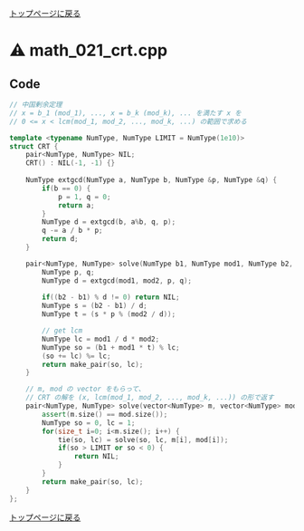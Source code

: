 <!-- mathjax config similar to math.stackexchange -->
<script type="text/javascript"
  src="https://cdn.mathjax.org/mathjax/latest/MathJax.js?config=TeX-AMS-MML_HTMLorMML">
</script>
<script type="text/x-mathjax-config">
  MathJax.Hub.Config({
    TeX: { equationNumbers: { autoNumber: "AMS" }},
    tex2jax: {
      inlineMath: [ ['$','$'] ],
      processEscapes: true
    },
    "HTML-CSS": { matchFontHeight: false },
    displayAlign: "left",
    displayIndent: "2em"
  });
</script>

<script type="text/javascript" src="https://cdnjs.cloudflare.com/ajax/libs/jquery/3.4.1/jquery.min.js"></script>
<link rel="stylesheet" href="../css/copy-button.css" />
<script type="text/javascript" src="../js/balloons.js"></script>
<script type="text/javascript" src="../js/copy-button.js"></script>



[トップページに戻る](../index.html)

# :warning: math\_021\_crt.cpp

## Code

```cpp
// 中国剰余定理
// x = b_1 (mod_1), ..., x = b_k (mod_k), ... を満たす x を
// 0 <= x < lcm(mod_1, mod_2, ..., mod_k, ...) の範囲で求める

template <typename NumType, NumType LIMIT = NumType(1e10)>
struct CRT {
    pair<NumType, NumType> NIL;
    CRT() : NIL(-1, -1) {}
    
    NumType extgcd(NumType a, NumType b, NumType &p, NumType &q) {
        if(b == 0) {
            p = 1, q = 0;
            return a;
        }
        NumType d = extgcd(b, a%b, q, p);
        q -= a / b * p;
        return d;
    }

    pair<NumType, NumType> solve(NumType b1, NumType mod1, NumType b2, NumType mod2) {
        NumType p, q;
        NumType d = extgcd(mod1, mod2, p, q);
        
        if((b2 - b1) % d != 0) return NIL;
        NumType s = (b2 - b1) / d;
        NumType t = (s * p % (mod2 / d));

        // get lcm
        NumType lc = mod1 / d * mod2;
        NumType so = (b1 + mod1 * t) % lc;
        (so += lc) %= lc;
        return make_pair(so, lc);
    }

    // m, mod の vector をもらって、
    // CRT の解を (x, lcm(mod_1, mod_2, ..., mod_k, ...)) の形で返す
    pair<NumType, NumType> solve(vector<NumType> m, vector<NumType> mod) {
        assert(m.size() == mod.size());
        NumType so = 0, lc = 1;
        for(size_t i=0; i<m.size(); i++) {
            tie(so, lc) = solve(so, lc, m[i], mod[i]);
            if(so > LIMIT or so < 0) {
                return NIL;
            }
        }
        return make_pair(so, lc);
    }
};

```

[トップページに戻る](../index.html)
